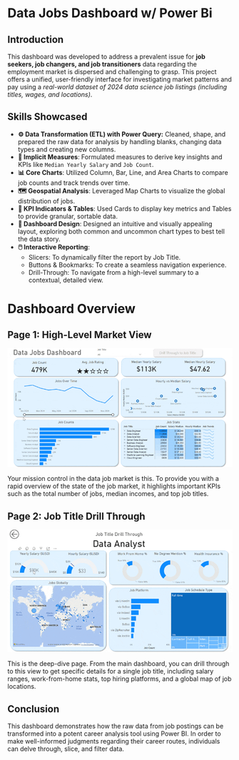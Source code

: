 # Data Jobs Dashboard w/ Power Bi

## Introduction

This dashboard was developed to address a prevalent issue for **job seekers, job changers, and job transitioners** data regarding the employment market is dispersed and challenging to grasp.  This project offers a unified, user-friendly interface for investigating market patterns and pay using a *real-world dataset of 2024 data science job listings (including titles, wages, and locations)*.

## Skills Showcased

- **⚙️ Data Transformation (ETL) with Power Query:** Cleaned, shape, and prepared the raw data for analysis by handling blanks, changing data types and creating new columns.
- **🧮 Implicit Measures**: Formulated measures to derive key insights and KPIs like `Median Yearly Salary` and `Job Count`.
- **📊 Core Charts**: Utilized Column, Bar, Line, and Area Charts to compare job counts and track trends over time.
- **🗺️ Geospatial Analysis**: Leveraged Map Charts to visualize the global distribution of jobs.
- **🔢 KPI Indicators & Tables**: Used Cards to display key metrics and Tables to provide granular, sortable data.
- **🎨 Dashboard Design**: Designed an intuitive and visually appealing layout, exploring both common and uncommon chart types to best tell the data story.
- **🖱️ Interactive Reporting**:
  - Slicers: To dynamically filter the report by Job Title.
  - Buttons & Bookmarks: To create a seamless navigation experience.
  - Drill-Through: To navigate from a high-level summary to a contextual, detailed view.

# Dashboard Overview

## Page 1: High-Level Market View
![Page 1](/Project1_Dashboard_Page1.gif)

Your mission control in the data job market is this.  To provide you with a rapid overview of the state of the job market, it highlights important KPIs such as the total number of jobs, median incomes, and top job titles.

## Page 2: Job Title Drill Through
![Page 2](/Project1_Dashboard_Page2.gif)

This is the deep-dive page. From the main dashboard, you can drill through to this view to get specific details for a single job title, including salary ranges, work-from-home stats, top hiring platforms, and a global map of job locations.

## Conclusion
This dashboard demonstrates how the raw data from job postings can be transformed into a potent career analysis tool using Power BI.  In order to make well-informed judgments regarding their career routes, individuals can delve through, slice, and filter data.